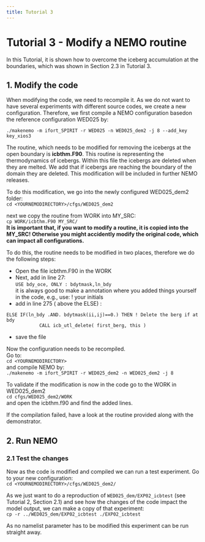 ```yaml
---
title: Tutorial 3
---
```

# Tutorial 3 - Modify a NEMO routine
 
In this Tutorial, it is shown how to overcome the iceberg accumulation at the boundaries, which was shown in Section 2.3 in Tutorial 3. 

## 1. Modify the code
When modifying the code, we need to recompile it. As we do not want to have several experiments with different source codes, we create a new configuration.
Therefore, we first compile a NEMO configuration basedon the reference configuration WED025 by:
 
`./makenemo -m ifort_SPIRIT -r WED025 -n WED025_dem2 -j 8 --add_key key_xios3`

The routine, which needs to be modified for removing the icebergs at the open boundary is **icbthm.F90**. This routine is representing the thermodynamics of icebergs. Within this file the icebergs are deleted when they are melted. We add that if icebergs are reaching the boundary of the domain they are deleted.  This modification will be included in further NEMO releases.

To do this modification, we go into the newly configured WED025_dem2 folder:  
`cd <YOURNEMODIRECTORY>/cfgs/WED025_dem2`

next we copy the routine from WORK into MY_SRC:  
`cp WORK/icbthm.F90 MY_SRC/`  
**It is important that, if you want to modify a routine, it is copied into the MY_SRC! Otherwise you might accidently modify the original code, which can impact all configurations.**


To do this, the routine needs to be modified in two places, therefore we do the following steps:  
- Open the file icbthm.F90 in the WORK 
- Next, add in line 27:  
`USE bdy_oce, ONLY : bdytmask,ln_bdy`  
it is always good to make a annotation where you added things yourself in the code, e.g., use: ! your initials
- add in line 275 ( above the ELSE) :
```
ELSE IF(ln_bdy .AND. bdytmask(ii,ij)==0.) THEN ! Delete the berg if at bdy
            CALL icb_utl_delete( first_berg, this )
```
- save the file

Now the configuration needs to be recompiled.  
Go to:  
`cd <YOURNEMODIRECTORY>`  
and compile NEMO by:   
`./makenemo -m ifort_SPIRIT -r WED025_dem2 -n WED025_dem2 -j 8`

To validate if the modification is now in the code go to the WORK in WED025_dem2  
`cd cfgs/WED025_dem2/WORK`  
and open the icbthm.f90 and find the added lines.

If the compilation failed, have a look at the routine provided along with the demonstrator.

## 2. Run NEMO

### 2.1 Test the changes

Now as the code is modified and compiled we can run a test experiment. Go to your new configuration:    
`cd <YOURNEMODIRECTORY>/cfgs/WED025_dem2/`

As we just want to do a reproduction of `WED025_dem/EXP02_icbtest` (see Tutorial 2, Section 2.1) and see how the changes of the code impact the model output, we can make a copy of that experiment:  
`cp -r ../WED025_dem/EXP02_icbtest ./EXP02_icbtest `  

As no namelist parameter has to be modified this experiment can be run straight away.

